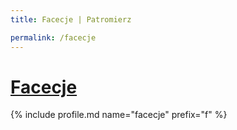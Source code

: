 ```yaml
---
title: Facecje | Patromierz

permalink: /facecje
---
```


# [Facecje](https://patronite.pl/facecje)

{% include profile.md name="facecje" prefix="f" %}
